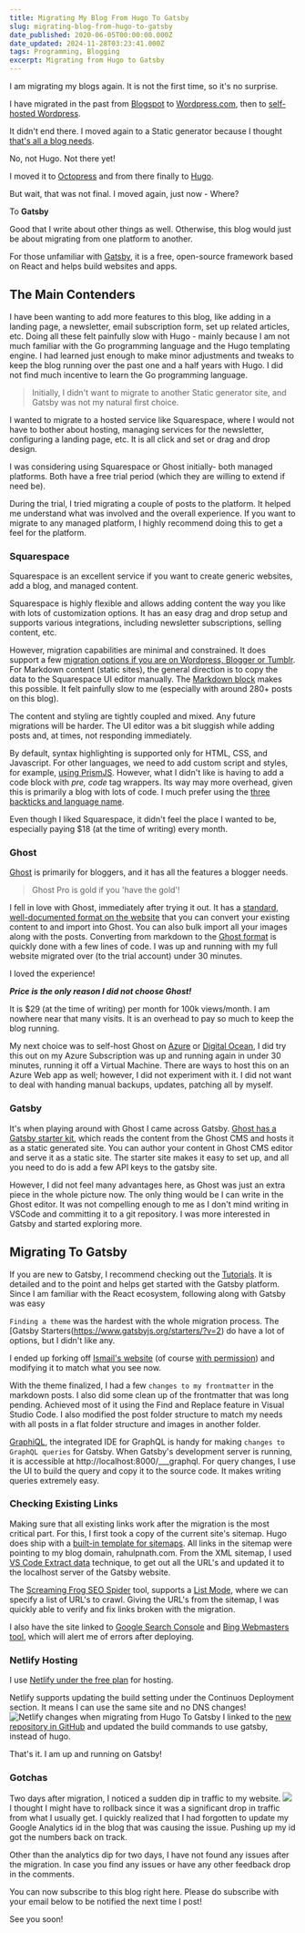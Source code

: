 ```yaml
---
title: Migrating My Blog From Hugo To Gatsby
slug: migrating-blog-from-hugo-to-gatsby
date_published: 2020-06-05T00:00:00.000Z
date_updated: 2024-11-28T03:23:41.000Z
tags: Programming, Blogging
excerpt: Migrating from Hugo to Gatsby
---
```


I am migrating my blogs again. It is not the first time, so it's no surprise.

I have migrated in the past from [Blogspot](https://rahulpnath.blogspot.com) to [Wordpress.com](https://rahulpnath.wordpress.com), then to [self-hosted Wordpress](__GHOST_URL__/blog/azure-web-sites-moving-wordpress-to-cloud/).

It didn't end there. I moved again to a Static generator because I thought [that's all a blog needs](__GHOST_URL__/blog/static-generator-is-all-a-blog-needs-moving-to-octopress/).

No, not Hugo. Not there yet!

I moved it to [Octopress](__GHOST_URL__/blog/static-generator-is-all-a-blog-needs-moving-to-octopress/) and from there finally to [Hugo](__GHOST_URL__/blog/migrating-octopress-to-hugo/).

But wait, that was not final. I moved again, just now - Where?

To **Gatsby**

Good that I write about other things as well. Otherwise, this blog would just be about migrating from one platform to another.

For those unfamiliar with [Gatsby](https://www.gatsbyjs.org/), it is a free, open-source framework based on React and helps build websites and apps.

## The Main Contenders

I have been wanting to add more features to this blog, like adding in a landing page, a newsletter, email subscription form, set up related articles, etc. Doing all these felt painfully slow with Hugo - mainly because I am not much familiar with the Go programming language and the Hugo templating engine. I had learned just enough to make minor adjustments and tweaks to keep the blog running over the past one and a half years with Hugo. I did not find much incentive to learn the Go programming language.

> Initially, I didn't want to migrate to another Static generator site, and Gatsby was not my natural first choice.

I wanted to migrate to a hosted service like Squarespace, where I would not have to bother about hosting, managing services for the newsletter, configuring a landing page, etc. It is all click and set or drag and drop design.

I was considering using Squarespace or Ghost initially- both managed platforms. Both have a free trial period (which they are willing to extend if need be).

During the trial, I tried migrating a couple of posts to the platform. It helped me understand what was involved and the overall experience. If you want to migrate to any managed platform, I highly recommend doing this to get a feel for the platform.

### Squarespace

Squarespace is an excellent service if you want to create generic websites, add a blog, and managed content.

Squarespace is highly flexible and allows adding content the way you like with lots of customization options. It has an easy drag and drop setup and supports various integrations, including newsletter subscriptions, selling content, etc.

However, migration capabilities are minimal and constrained. It does support a few [migration options if you are on Wordpress, Blogger or Tumblr](https://support.squarespace.com/hc/en-us/articles/115006390227-Moving-an-existing-site-to-Squarespace/#toc-step-4---import-old-content). For Markdown content (static sites), the general direction is to copy the data to the Squarespace UI editor manually. The [Markdown block](https://support.squarespace.com/hc/en-us/articles/205813788-Markdown-Blocks) makes this possible. It felt painfully slow to me (especially with around 280+ posts on this blog).

The content and styling are tightly coupled and mixed. Any future migrations will be harder. The UI editor was a bit sluggish while adding posts and, at times, not responding immediately.

By default, syntax highlighting is supported only for HTML, CSS, and Javascript. For other languages, we need to add custom script and styles, for example, [using PrismJS](https://www.bitbuildr.com/tech-blog/using-code-highlighting-with-squarespace). However, what I didn't like is having to add a code block with *pre, code* tag wrappers. Its way may more overhead, given this is primarily a blog with lots of code. I much prefer using the [three backticks and language name](https://gohugo.io/content-management/syntax-highlighting/#highlighting-in-code-fences).

Even though I liked Squarespace, it didn't feel the place I wanted to be, especially paying $18 (at the time of writing) every month.

### Ghost

[Ghost](https://ghost.org/) is primarily for bloggers, and it has all the features a blogger needs.

> Ghost Pro is gold if you 'have the gold'!

I fell in love with Ghost, immediately after trying it out. It has a [standard, well-documented format on the website](https://ghost.org/docs/api/v3/migration/) that you can convert your existing content to and import into Ghost. You can also bulk import all your images along with the posts. Converting from markdown to the [Ghost format](https://ghost.org/docs/api/v3/migration/#converting-markdown) is quickly done with a few lines of code. I was up and running with my full website migrated over (to the trial account) under 30 minutes.

I loved the experience!

***Price is the only reason I did not choose Ghost!***

It is $29 (at the time of writing) per month for 100k views/month. I am nowhere near that many visits. It is an overhead to pay so much to keep the blog running.

My next choice was to self-host Ghost on [Azure](https://bitnami.com/stack/ghost/cloud/azure) or [Digital Ocean](https://marketplace.digitalocean.com/apps/ghost), I did try this out on my Azure Subscription was up and running again in under 30 minutes, running it off a Virtual Machine. There are ways to host this on an Azure Web app as well; however, I did not experiment with it. I did not want to deal with handing manual backups, updates, patching all by myself.

### Gatsby

It's when playing around with Ghost I came across Gatsby. [Ghost has a Gatsby starter kit](https://www.gatsbyjs.org/starters/TryGhost/gatsby-starter-ghost/), which reads the content from the Ghost CMS and hosts it as a static generated site. You can author your content in Ghost CMS editor and serve it as a static site. The starter site makes it easy to set up, and all you need to do is add a few API keys to the gatsby site.

However, I did not feel many advantages here, as Ghost was just an extra piece in the whole picture now. The only thing would be I can write in the Ghost editor. It was not compelling enough to me as I don't mind writing in VSCode and committing it to a git repository. I was more interested in Gatsby and started exploring more.

## Migrating To Gatsby

If you are new to Gatsby, I recommend checking out the [Tutorials](https://www.gatsbyjs.org/tutorial/). It is detailed and to the point and helps get started with the Gatsby platform. Since I am familiar with the React ecosystem, following along with Gatsby was easy

`Finding a theme` was the hardest with the whole migration process. The [Gatsby Starters(https://www.gatsbyjs.org/starters/?v=2) do have a lot of options, but I didn't like any.

I ended up forking off [Ismail's website](https://smakosh.com/) (of course [with permission](https://twitter.com/rahulpnath/status/1263681056906993665?s=20)) and modifying it to match what you see now.

With the theme finalized, I had a few `changes to my frontmatter` in the markdown posts. I also did some clean up of the frontmatter that was long pending. Achieved most of it using the Find and Replace feature in Visual Studio Code. I also modified the post folder structure to match my needs with all posts in a flat folder structure and images in another folder.

[GraphiQL](https://github.com/graphql/graphiql), the integrated IDE for GraphQL is handy for making `changes to GraphQL queries` for Gatsby. When Gatsby's development server is running, it is accessible at http://localhost:8000/___graphql. For query changes, I use the UI to build the query and copy it to the source code. It makes writing queries extremely easy.

### Checking Existing Links

Making sure that all existing links work after the migration is the most critical part. For this, I first took a copy of the current site's sitemap. Hugo does ship with a [built-in template for sitemaps](https://gohugo.io/templates/sitemap-template/). All links in the sitemap were pointing to my blog domain, rahulpnath.com. From the XML sitemap, I used [VS Code Extract data](https://www.youtube.com/watch?v=ouKm7Wkldp0&amp;list=PL59L9XrzUa-kMD1KhQF8CnDLGVwK6G0qZ&amp;index=2) technique, to get out all the URL's and updated it to the localhost server of the Gatsby website.

The [Screaming Frog SEO Spider](https://www.screamingfrog.co.uk/seo-spider/) tool, supports a [List Mode](https://www.screamingfrog.co.uk/how-to-use-list-mode/), where we can specify a list of URL's to crawl. Giving the URL's from the sitemap, I was quickly able to verify and fix links broken with the migration.

I also have the site linked to [Google Search Console](https://search.google.com/search-console/about) and [Bing Webmasters tool](https://www.bing.com/toolbox/webmaster), which will alert me of errors after deploying.

### Netlify Hosting

I use [Netlify under the free plan](https://www.netlify.com/pricing/) for hosting.

Netlify supports updating the build setting under the Continuos Deployment section. It means I can use the same site and no DNS changes!
![Netlify changes when migrating from Hugo To Gatsby](__GHOST_URL__/content/images/migrate_hugo_to_gatsby_netlify.jpg)
I linked to the [new repository in GitHub](https://github.com/rahulpnath/rahulpnath/) and updated the build commands to use gatsby, instead of hugo.

That's it. I am up and running on Gatsby!

### Gotchas

Two days after migration, I noticed a sudden dip in traffic to my website.
![](__GHOST_URL__/content/images/migrate_hugo_to_gatsby_analytics_gotcha.jpg)
I thought I might have to rollback since it was a significant drop in traffic from what I usually get. I quickly realized that I had forgotten to update my Google Analytics id in the blog that was causing the issue. Pushing up my id got the numbers back on track.

Other than the analytics dip for two days, I have not found any issues after the migration. In case you find any issues or have any other feedback drop in the comments.

You can now subscribe to this blog right here. Please do subscribe with your email below to be notified the next time I post!

See you soon!
